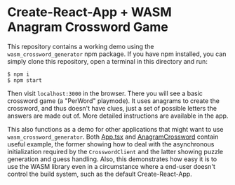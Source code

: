 # Create-React-App + WASM Anagram Crossword Game

This repository contains a working demo using the `wasm_crossword_generator` npm package. If you have npm installed, you can simply clone this repository, open a terminal in this directory and run:
```
$ npm i
$ npm start
```
Then visit `localhost:3000` in the browser. There you will see a basic crossword game (a "PerWord" playmode). It uses anagrams to create the crossword, and thus doesn't have clues, just a set of possible letters the answers are made out of. More detailed instructions are available in the app.

This also functions as a demo for other applications that might want to use `wasm_crossword_generator`. Both [App.tsx](src/App.tsx) and [AnagramCrossword](src/components/AnagramCrossword.tsx) contain useful example, the former showing how to deal with the asynchronous initialization required by the `CrosswordClient` and the latter showing puzzle generation and guess handling. Also, this demonstrates how easy it is to use the WASM library even in a circumstance where a end-user doesn't control the build system, such as the default Create-React-App.
